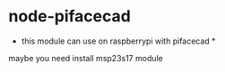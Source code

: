 # node-pifacecad

* this module can use on raspberrypi with pifacecad *

maybe you need install msp23s17 module
